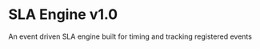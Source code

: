 # **SLA Engine v1.0**

An event driven SLA engine built for timing and tracking registered events 


